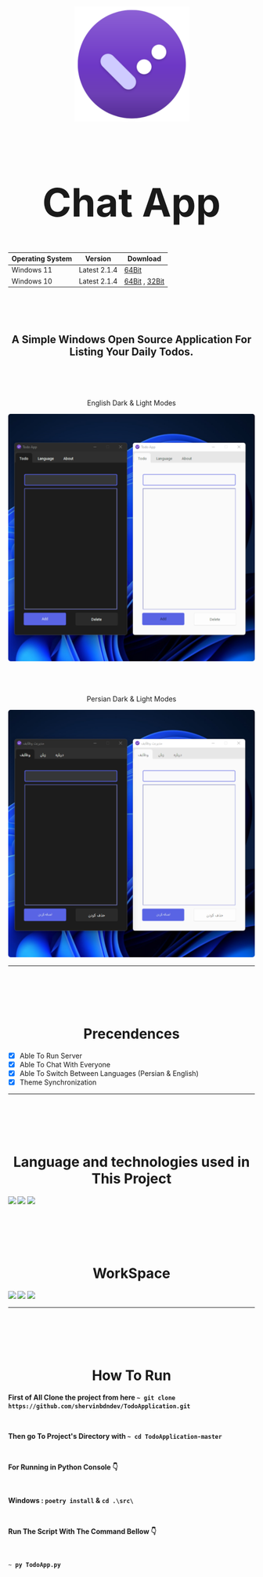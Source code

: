 <div align="center">
  <a href="https://github.com/shervinbdndev/TodoApplication">
    <img src="https://github.com/shervinbdndev/TodoApplication/blob/master/src/images/logo.png" alt="Logo" width="235">
  </a>
  <h1 align='center' style="font-size:5rem"><b>Chat App</b></h1>

Operating System  |  Version  |  Download
------------- | ------------- | -------------
Windows 11  | Latest 2.1.4 | [64Bit](https://codeload.github.com/shervinbdndev/TodoApplication/zip/refs/heads/64-bit)
Windows 10  | Latest 2.1.4 | [64Bit](https://codeload.github.com/shervinbdndev/TodoApplication/zip/refs/heads/64-bit) , [32Bit](https://codeload.github.com/shervinbdndev/TodoApplication/zip/refs/heads/32-bit)

</div>
<br><br><br>
<h2 align='center'>
    A Simple Windows Open Source Application For Listing Your Daily Todos.
</h2>

<br><br><br>
<div align='center'>
    <p>English Dark & Light Modes</p>
    <img style='border-radius:5px' src="https://github.com/shervinbdndev/TodoApplication/blob/master/view/dle.jpg"></img>
    <br>
    <br><br><br>
    <p>Persian Dark & Light Modes</p>
    <img style='border-radius:5px' src="https://github.com/shervinbdndev/TodoApplication/blob/master/view/dlp.jpg"></img>
</div>
<hr>

<br><br><br><br>

<h1 align='center'><b>Precendences</b></h1>

- [x] Able To Run Server
- [x] Able To Chat With Everyone
- [x] Able To Switch Between Languages (Persian & English)
- [x] Theme Synchronization

<hr>
<br><br><br><br>
<h1 align='center'><b>Language and technologies used in This Project</h1>
<img src="https://img.shields.io/badge/Python-14354C?style=for-the-badge&logo=python&logoColor=white"></img>
<img src="https://img.shields.io/badge/Visual_Studio_Code-0078D4?style=for-the-badge&logo=visual%20studio%20code&logoColor=white"></img>
<img src="https://img.shields.io/badge/GitHub-100000?style=for-the-badge&logo=github&logoColor=white"></img>


<br><br><br><br>
<h1 align='center'><b>WorkSpace</h1>
<img src="https://img.shields.io/badge/Intel-Core_i5_10700K-0071C5?style=for-the-badge&logo=intel&logoColor=white"></img>
<img src="https://img.shields.io/badge/NVIDIA-RTX2060 OC-76B900?style=for-the-badge&logo=nvidia&logoColor=white"></img>
<img src="https://img.shields.io/badge/Windows-0078D6?style=for-the-badge&logo=windows&logoColor=white"></img>
<hr>


<br><br><br><br>

<h1 align='center'><b>How To Run</b></h1>

First of All Clone the project from here  ``~ git clone https://github.com/shervinbdndev/TodoApplication.git``

<br>

Then go To Project's Directory with  ``~ cd TodoApplication-master``

<br>

For Running in Python Console 👇

<br>

Windows : `` poetry install `` & `` cd .\src\ ``

<br>

Run The Script With The Command Bellow 👇

<br>

```py
~ py TodoApp.py
```